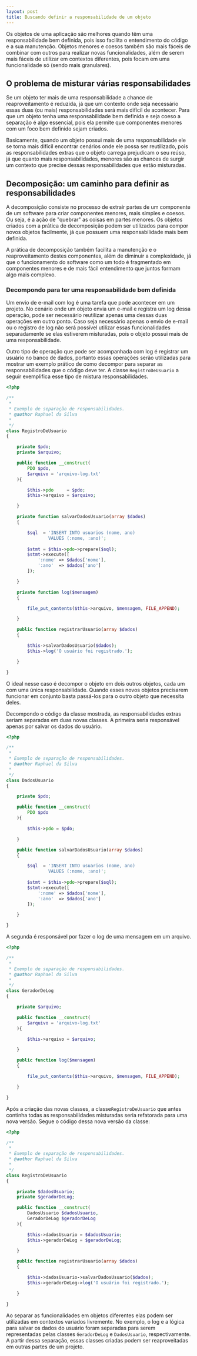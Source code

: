 ```yaml
---
layout: post
title: Buscando definir a responsabilidade de um objeto
---
```


Os objetos de uma aplicação são melhores quando têm uma responsabilidade bem definida, pois isso facilita o entendimento do código e a sua manutenção. Objetos menores e coesos também são mais fáceis de combinar com outros para realizar novas funcionalidades, além de serem mais fáceis de utilizar em contextos diferentes, pois focam em uma funcionalidade só (sendo mais granulares).

## O problema de misturar várias responsabilidades

Se um objeto ter mais de uma responsabilidade a chance de reaproveitamento é reduzida, já que um contexto onde seja necessário essas duas (ou mais) responsabilidades será mais difícil de acontecer. Para que um objeto tenha uma responsabilidade bem definida e seja coeso a separação é algo essencial, pois ela permite que componentes menores com um foco bem definido sejam criados.

Basicamente, quando um objeto possui mais de uma responsabilidade ele se torna mais difícil encontrar cenários onde ele possa ser reutilizado, pois as responsabilidades extras que o objeto carrega prejudicam o seu reúso, já que quanto mais responsabilidades, menores são as chances de surgir um contexto que precise dessas responsabilidades que estão misturadas.

## Decomposição: um caminho para definir as responsabilidades

A decomposição consiste no processo de extrair partes de um componente de um software para criar componentes menores, mais simples e coesos. Ou seja, é a ação de "quebrar" as coisas em partes menores. Os objetos criados com a prática de decomposição podem ser utilizados para compor novos objetos facilmente, já que possuem uma responsabilidade mais bem definida.

A prática de decomposição também facilita a manutenção e o reaproveitamento destes componentes, além de diminuir a complexidade, já que o funcionamento do software como um todo é fragmentado em componentes menores e de mais fácil entendimento que juntos formam algo mais complexo.

### Decompondo para ter uma responsabilidade bem definida

Um envio de e-mail com log é uma tarefa que pode acontecer em um projeto. No cenário onde um objeto envia um e-mail e registra um log dessa operação, pode ser necessário reutilizar apenas uma dessas duas operações em outro ponto. Caso seja necessário apenas o envio de e-mail ou o registro de log não será possível utilizar essas funcionalidades separadamente se elas estiverem misturadas, pois o objeto possui mais de uma responsabilidade.

Outro tipo de operação que pode ser acompanhada com log é registrar um usuário no banco de dados, portanto essas operações serão utilizadas para mostrar um exemplo prático de como decompor para separar as responsabilidades que o código deve ter. A classe ```RegistroDeUsuario``` a seguir exemplifica esse tipo de mistura responsabilidades.

```php
<?php

/**
 *
 * Exemplo de separação de responsabilidades.
 * @author Raphael da Silva
 *
 */
class RegistroDeUsuario
{

    private $pdo;
    private $arquivo;

    public function __construct(
        PDO $pdo,
        $arquivo = 'arquivo-log.txt'
    ){

        $this->pdo     = $pdo;
        $this->arquivo = $arquivo;

    }

    private function salvarDadosUsuario(array $dados)
    {

        $sql  = 'INSERT INTO usuarios (nome, ano) 
                VALUES (:nome, :ano)';
                
        $stmt = $this->pdo->prepare($sql);
        $stmt->execute([
            ':nome' => $dados['nome'],
            ':ano'  => $dados['ano']
        ]);

    }

    private function log($mensagem)
    {

        file_put_contents($this->arquivo, $mensagem, FILE_APPEND);

    }

    public function registrarUsuario(array $dados)
    {

        $this->salvarDadosUsuario($dados);
        $this->log('O usuário foi registrado.');

    }

}
```

O ideal nesse caso é decompor o objeto em dois outros objetos, cada um com uma única responsabilidade. Quando esses novos objetos precisarem funcionar em conjunto basta passá-los para o outro objeto que necessita deles.

Decompondo o código da classe mostrada, as responsabilidades extras seriam separadas em duas novas classes. A primeira seria responsável apenas por salvar os dados do usuário.

```php
<?php

/**
 *
 * Exemplo de separação de responsabilidades.
 * @author Raphael da Silva
 *
 */
class DadosUsuario
{

    private $pdo;

    public function __construct(
        PDO $pdo
    ){

        $this->pdo = $pdo;

    }

    public function salvarDadosUsuario(array $dados)
    {

        $sql  = 'INSERT INTO usuarios (nome, ano) 
                VALUES (:nome, :ano)';
                
        $stmt = $this->pdo->prepare($sql);
        $stmt->execute([
            ':nome' => $dados['nome'],
            ':ano'  => $dados['ano']
        ]);

    }

}
```

A segunda é responsável por fazer o log de uma mensagem em um arquivo.

```php
<?php

/**
 *
 * Exemplo de separação de responsabilidades.
 * @author Raphael da Silva
 *
 */
class GeradorDeLog
{

    private $arquivo;

    public function __construct(
        $arquivo = 'arquivo-log.txt'
    ){

        $this->arquivo = $arquivo;

    }

    public function log($mensagem)
    {

        file_put_contents($this->arquivo, $mensagem, FILE_APPEND);

    }

}

```

Após a criação das novas classes, a classe```RegistroDeUsuario``` que antes continha todas as responsabilidades misturadas seria refatorada para uma nova versão. Segue o código dessa nova versão da classe:

```php
<?php

/**
 *
 * Exemplo de separação de responsabilidades.
 * @author Raphael da Silva
 *
 */
class RegistroDeUsuario
{

    private $dadosUsuario;
    private $geradorDeLog;

    public function __construct(
        DadosUsuario $dadosUsuario,
        GeradorDeLog $geradorDeLog
    ){

        $this->dadosUsuario = $dadosUsuario;
        $this->geradorDeLog = $geradorDeLog;

    }

    public function registrarUsuario(array $dados)
    {

        $this->dadosUsuario->salvarDadosUsuario($dados);
        $this->geradorDeLog->log('O usuário foi registrado.');

    }

}
```

Ao separar as funcionalidades em objetos diferentes elas podem ser utilizadas em contextos variados livremente. No exemplo, o log e a lógica para salvar os dados do usuário foram separadas para serem representadas pelas classes ```GeradorDeLog``` e ```DadosUsuario```, respectivamente. A partir dessa separação, essas classes criadas podem ser reaproveitadas em outras partes de um projeto.